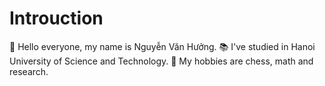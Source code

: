 # Introuction
👦 Hello everyone, my name is Nguyễn Văn Hưởng.
📚 I've studied in Hanoi University of Science and Technology.
🌟 My hobbies are chess, math and research.
